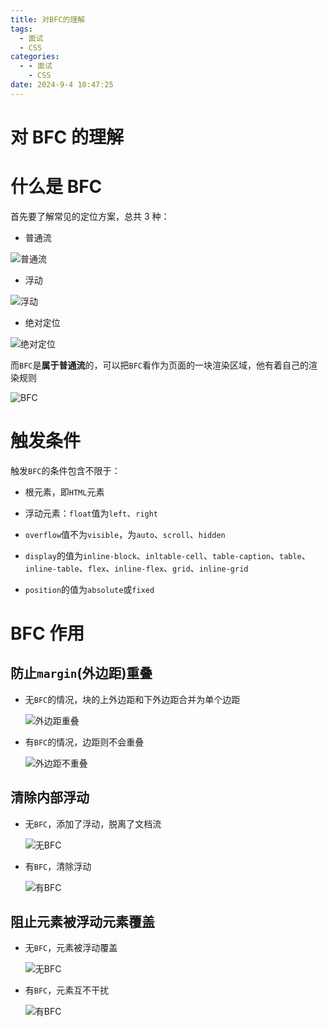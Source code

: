 ```yaml
---
title: 对BFC的理解
tags:
  - 面试
  - CSS
categories:
  - - 面试
    - CSS
date: 2024-9-4 10:47:25
---
```


<!-- @format -->

# 对 BFC 的理解

# 什么是 BFC

首先要了解常见的定位方案，总共 3 种：

- 普通流

![普通流](../images/blog-2024-09-04-11-03-32.png)

- 浮动

![浮动](../images/blog-2024-09-04-11-04-12.png)

- 绝对定位

![绝对定位](../images/blog-2024-09-04-11-04-22.png)

而`BFC`是**属于普通流**的，可以把`BFC`看作为页面的一块渲染区域，他有着自己的渲染规则

![`BFC`](../images/blog-2024-09-04-11-05-34.png)

# 触发条件

触发`BFC`的条件包含不限于：

- 根元素，即`HTML`元素

- 浮动元素：`float`值为`left`、`right`

- `overflow`值不为`visible`，为`auto`、`scroll`、`hidden`

- `display`的值为`inline-block`、`inltable-cell`、`table-caption`、`table`、`inline-table`、`flex`、`inline-flex`、`grid`、`inline-grid`

- `position`的值为`absolute`或`fixed`

# BFC 作用

## 防止`margin`(外边距)重叠

- 无`BFC`的情况，块的上外边距和下外边距合并为单个边距

  ![外边距重叠](../images/blog-2024-09-04-11-15-02.png)

- 有`BFC`的情况，边距则不会重叠

  ![外边距不重叠](../images/blog-2024-09-04-11-34-08.png)

## 清除内部浮动

- 无`BFC`，添加了浮动，脱离了文档流

  ![无`BFC`](../images/blog-2024-09-04-11-35-41.png)

- 有`BFC`，清除浮动

  ![有`BFC`](../images/blog-2024-09-04-11-36-26.png)

## 阻止元素被浮动元素覆盖

- 无`BFC`，元素被浮动覆盖

  ![无`BFC`](../images/blog-2024-09-04-11-39-04.png)

- 有`BFC`，元素互不干扰

  ![有`BFC`](../images/blog-2024-09-04-11-41-27.png)
